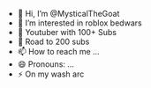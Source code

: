 - 👋 Hi, I’m @MysticalTheGoat
- 👀 I’m interested in roblox bedwars
- 🌱 Youtuber with 100+ Subs
- 💞️ Road to 200 subs
- 📫 How to reach me ...
- 😄 Pronouns: ...
- ⚡ On my wash arc

<!---
MysticalTheGoat/MysticalTheGoat is a ✨ special ✨ repository because its `README.md` (this file) appears on your GitHub profile.
You can click the Preview link to take a look at your changes.
--->
